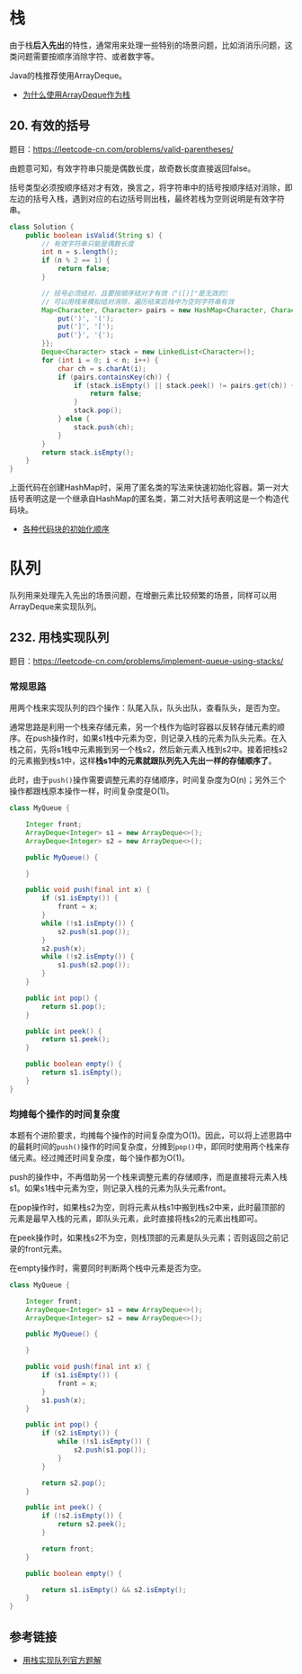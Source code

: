 <!--
date: 2021-11-09T10:34:12+08:00
lastmod: 2021-11-12T10:34:12+08:00
-->

# 栈

由于栈**后入先出**的特性，通常用来处理一些特别的场景问题，比如消消乐问题，这类问题需要按顺序消除字符、或者数字等。

Java的栈推荐使用ArrayDeque。

* [为什么使用ArrayDeque作为栈](https://javanote.doc.lewky.cn/#/all/algorithm_03_单调栈?id=%e4%b8%ba%e4%bb%80%e4%b9%88%e4%bd%bf%e7%94%a8arraydeque%e4%bd%9c%e4%b8%ba%e6%a0%88)

## 20. 有效的括号

题目：https://leetcode-cn.com/problems/valid-parentheses/

由题意可知，有效字符串只能是偶数长度，故奇数长度直接返回false。

括号类型必须按顺序结对才有效，换言之，将字符串中的括号按顺序结对消除，即左边的括号入栈，遇到对应的右边括号则出栈，最终若栈为空则说明是有效字符串。

```java
class Solution {
    public boolean isValid(String s) {
        // 有效字符串只能是偶数长度
        int n = s.length();
        if (n % 2 == 1) {
            return false;
        }

        // 括号必须结对，且要按顺序结对才有效（"([)]"是无效的）
        // 可以用栈来模拟结对消除，遍历结束后栈中为空则字符串有效
        Map<Character, Character> pairs = new HashMap<Character, Character>() {{
            put(')', '(');
            put(']', '[');
            put('}', '{');
        }};
        Deque<Character> stack = new LinkedList<Character>();
        for (int i = 0; i < n; i++) {
            char ch = s.charAt(i);
            if (pairs.containsKey(ch)) {
                if (stack.isEmpty() || stack.peek() != pairs.get(ch)) {
                    return false;
                }
                stack.pop();
            } else {
                stack.push(ch);
            }
        }
        return stack.isEmpty();
    }
}
```

上面代码在创建HashMap时，采用了匿名类的写法来快速初始化容器。第一对大括号表明这是一个继承自HashMap的匿名类，第二对大括号表明这是一个构造代码块。

* [各种代码块的初始化顺序](http://localhost:3000/#/all/basic_05_关键字?id=%e5%88%9d%e5%a7%8b%e5%8c%96%e9%a1%ba%e5%ba%8f)

<!--
## 301. 删除无效的括号

题目：https://leetcode-cn.com/problems/remove-invalid-parentheses/
-->

# 队列

队列用来处理先入先出的场景问题，在增删元素比较频繁的场景，同样可以用ArrayDeque来实现队列。

## 232. 用栈实现队列

题目：https://leetcode-cn.com/problems/implement-queue-using-stacks/

### 常规思路

用两个栈来实现队列的四个操作：队尾入队，队头出队，查看队头，是否为空。

通常思路是利用一个栈来存储元素，另一个栈作为临时容器以反转存储元素的顺序。在push操作时，如果s1栈中元素为空，则记录入栈的元素为队头元素。在入栈之前，先将s1栈中元素搬到另一个栈s2，然后新元素入栈到s2中。接着把栈s2的元素搬到栈s1中，这样**栈s1中的元素就跟队列先入先出一样的存储顺序了**。

此时，由于`push()`操作需要调整元素的存储顺序，时间复杂度为O(n)；另外三个操作都跟栈原本操作一样，时间复杂度是O(1)。

```java
class MyQueue {

    Integer front;
    ArrayDeque<Integer> s1 = new ArrayDeque<>();
    ArrayDeque<Integer> s2 = new ArrayDeque<>();

    public MyQueue() {

    }

    public void push(final int x) {
        if (s1.isEmpty()) {
            front = x;
        }
        while (!s1.isEmpty()) {
            s2.push(s1.pop());
        }
        s2.push(x);
        while (!s2.isEmpty()) {
            s1.push(s2.pop());
        }
    }

    public int pop() {
        return s1.pop();
    }

    public int peek() {
        return s1.peek();
    }

    public boolean empty() {
        return s1.isEmpty();
    }
}
```

### 均摊每个操作的时间复杂度

本题有个进阶要求，均摊每个操作的时间复杂度为O(1)。因此，可以将上述思路中的最耗时间的`push()`操作的时间复杂度，分摊到`pop()`中，即同时使用两个栈来存储元素。经过摊还时间复杂度，每个操作都为O(1)。

push的操作中，不再借助另一个栈来调整元素的存储顺序，而是直接将元素入栈s1。如果s1栈中元素为空，则记录入栈的元素为队头元素front。

在pop操作时，如果栈s2为空，则将元素从栈s1中搬到栈s2中来，此时最顶部的元素是最早入栈的元素，即队头元素，此时直接将栈s2的元素出栈即可。

在peek操作时，如果栈s2不为空，则栈顶部的元素是队头元素；否则返回之前记录的front元素。

在empty操作时，需要同时判断两个栈中元素是否为空。

```java
class MyQueue {

    Integer front;
    ArrayDeque<Integer> s1 = new ArrayDeque<>();
    ArrayDeque<Integer> s2 = new ArrayDeque<>();

    public MyQueue() {

    }

    public void push(final int x) {
        if (s1.isEmpty()) {
            front = x;
        }
        s1.push(x);
    }

    public int pop() {
        if (s2.isEmpty()) {
            while (!s1.isEmpty()) {
                s2.push(s1.pop());
            }
        }

        return s2.pop();
    }

    public int peek() {
        if (!s2.isEmpty()) {
            return s2.peek();
        }

        return front;
    }

    public boolean empty() {

        return s1.isEmpty() && s2.isEmpty();
    }
}
```

## 参考链接

* [用栈实现队列官方题解](https://leetcode-cn.com/problems/implement-queue-using-stacks/solution/yong-zhan-shi-xian-dui-lie-by-leetcode/)